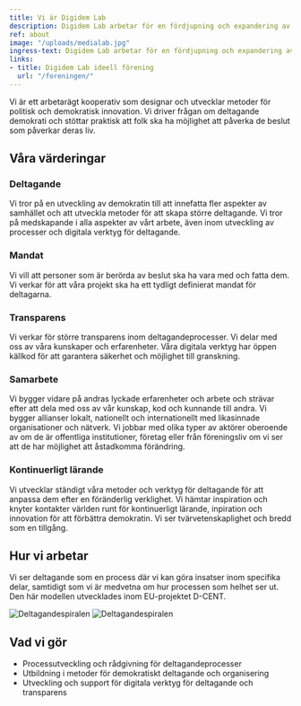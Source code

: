 ```yaml
---
title: Vi är Digidem Lab
description: Digidem Lab arbetar för en fördjupning och expandering av deltagande demokrati inom alla nivåer av samhället.
ref: about
image: "/uploads/medialab.jpg"
ingress-text: Digidem Lab arbetar för en fördjupning och expandering av deltagande demokrati inom alla nivåer av samhället.
links:
- title: Digidem Lab ideell förening
  url: "/foreningen/"
---
```



Vi är ett arbetarägt kooperativ som designar och utvecklar metoder för politisk och demokratisk innovation. Vi driver frågan om deltagande demokrati och stöttar praktisk att folk ska ha möjlighet att påverka de beslut som påverkar deras liv.

## Våra värderingar
### Deltagande
Vi tror på en utveckling av demokratin till att innefatta fler aspekter av samhället och att utveckla metoder för att skapa större deltagande. Vi tror på medskapande i alla aspekter av vårt arbete, även inom utveckling av processer och digitala verktyg för deltagande.

### Mandat
Vi vill att personer som är berörda av beslut ska ha vara med och fatta dem. Vi verkar för att våra projekt ska ha ett tydligt definierat mandat för deltagarna.

### Transparens
Vi verkar för större transparens inom deltagandeprocesser. Vi delar med oss av våra kunskaper och erfarenheter. Våra digitala verktyg har öppen källkod för att garantera säkerhet och möjlighet till granskning.

### Samarbete
Vi bygger vidare på andras lyckade erfarenheter och arbete och strävar efter att dela med oss av vår kunskap, kod och kunnande till andra. Vi bygger allianser lokalt, nationellt och internationellt med likasinnade organisationer och nätverk. Vi jobbar med olika typer av aktörer oberoende av om de är offentliga institutioner, företag eller från föreningsliv om vi ser att de har möjlighet att åstadkomma förändring.

### Kontinuerligt lärande
Vi utvecklar ständigt våra metoder och verktyg för deltagande för att anpassa dem efter en föränderlig verklighet. Vi hämtar inspiration och knyter kontakter världen runt för kontinuerligt lärande, inpiration och innovation för att förbättra demokratin. Vi ser tvärvetenskaplighet och bredd som en tillgång.

## Hur vi arbetar
Vi ser deltagande som en process där vi kan göra insatser inom specifika delar, samtidigt som vi är medvetna om hur processen som helhet ser ut. Den här modellen utvecklades inom EU-projektet D-CENT.

![Deltagandespiralen]({{site.baseurl}}/uploads/spiral_numbers.svg)
![Deltagandespiralen]({{site.baseurl}}/uploads/deltagandespiral_text.png)


## Vad vi gör
* Processutveckling och rådgivning för deltagandeprocesser
* Utbildning i metoder för demokratiskt deltagande och organisering
* Utveckling och support för digitala verktyg för deltagande och transparens
